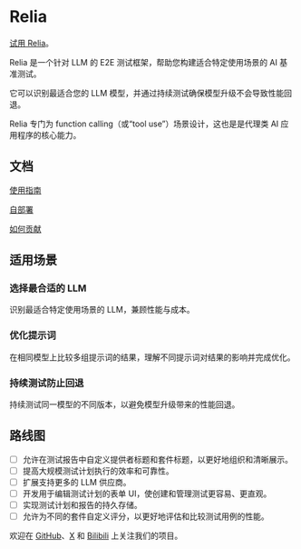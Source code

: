 # Relia

[试用 Relia]()。

Relia 是一个针对 LLM 的 E2E 测试框架，帮助您构建适合特定使用场景的 AI 基准测试。

它可以识别最适合您的 LLM 模型，并通过持续测试确保模型升级不会导致性能回退。

Relia 专门为 function calling（或“tool use”）场景设计，这也是是代理类 AI 应用程序的核心能力。

## 文档

[使用指南](./docs/guide.zh-CN.md)

[自部署](./docs/deployment.zh-CN.md)

[如何贡献](./docs/contributing.zh-CN.md)

## 适用场景

### 选择最合适的 LLM

识别最适合特定使用场景的 LLM，兼顾性能与成本。

### 优化提示词

在相同模型上比较多组提示词的结果，理解不同提示词对结果的影响并完成优化。

### 持续测试防止回退

持续测试同一模型的不同版本，以避免模型升级带来的性能回退。

## 路线图

- [ ] 允许在测试报告中自定义提供者标题和套件标题，以更好地组织和清晰展示。
- [ ] 提高大规模测试计划执行的效率和可靠性。
- [ ] 扩展支持更多的 LLM 供应商。
- [ ] 开发用于编辑测试计划的表单 UI，使创建和管理测试更容易、更直观。
- [ ] 实现测试计划和报告的持久存储。
- [ ] 允许为不同的套件自定义评分，以更好地评估和比较测试用例的性能。

欢迎在 [GitHub](https://github.com/Yuyz0112/relia)、[X](https://x.com/Aryu0112) 和 [Bilibili](https://space.bilibili.com/489667127) 上关注我们的项目。
